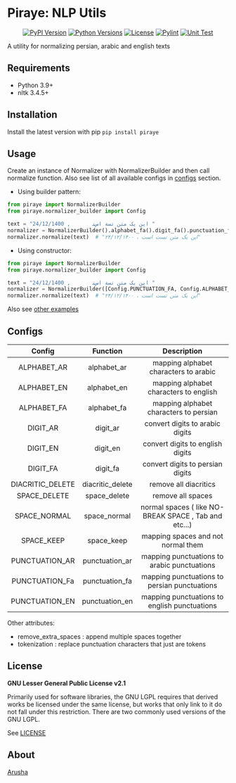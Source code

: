 # Piraye: NLP Utils

<p align="center">
  <a href="https://pypi.org/project/piraye"><img alt="PyPI Version" src="https://img.shields.io/pypi/v/piraye.svg?maxAge=86400" /></a>
  <a href="https://pypi.org/project/piraye"><img alt="Python Versions" src="https://img.shields.io/pypi/pyversions/piraye.svg?maxAge=86400" /></a>
  <a href="https://pypi.org/project/piraye"><img alt="License" src="https://img.shields.io/pypi/l/piraye.svg?maxAge=86400" /></a>
  <a href="https://github.com/arushadev/piraye/actions/workflows/pylint.yml"><img alt="Pylint" src="https://github.com/arushadev/piraye/actions/workflows/pylint.yml/badge.svg" /></a>
  <a href="https://github.com/arushadev/piraye/actions/workflows/unit-test.yml/badge.svg)](https://github.com/arushadev/piraye/actions/workflows/unit-test.yml"><img alt="Unit Test" src="https://github.com/arushadev/piraye/actions/workflows/unit-test.yml/badge.svg" /></a>
</p>


A utility for normalizing persian, arabic and english texts

## Requirements

* Python 3.9+
* nltk 3.4.5+

## Installation

Install the latest version with pip
`pip install piraye`

## Usage

Create an instance of Normalizer with NormalizerBuilder and then call normalize function. Also see list of all available
configs in [configs](#Configs) section.

* Using builder pattern:
```python
from piraye import NormalizerBuilder
from piraye.normalizer_builder import Config

text = "این یک متن تسة اسﺘ       , 24/12/1400 "
normalizer = NormalizerBuilder().alphabet_fa().digit_fa().punctuation_fa().tokenizing().remove_extra_spaces().build()
normalizer.normalize(text)  # "این یک متن تست است ، ۲۴/۱۲/۱۴۰۰"
```
* Using constructor:
```python
from piraye import NormalizerBuilder
from piraye.normalizer_builder import Config

text = "این یک متن تسة اسﺘ       , 24/12/1400 "
normalizer = NormalizerBuilder([Config.PUNCTUATION_FA, Config.ALPHABET_FA, Config.DIGIT_FA], remove_extra_spaces=True, tokenization=True).build()
normalizer.normalize(text)  # "این یک متن تست است ، ۲۴/۱۲/۱۴۰۰"
```

Also see [other examples](https://github.com/arushadev/piraye/blob/readme/examples.md)

## Configs

|      Config      |     Function     |                      Description                      |
|:----------------:|:----------------:|:-----------------------------------------------------:|
|   ALPHABET_AR    |   alphabet_ar    |         mapping alphabet characters to arabic         |
|   ALPHABET_EN    |   alphabet_en    |        mapping alphabet characters to english         |
|   ALPHABET_FA    |   alphabet_fa    |        mapping alphabet characters to persian         |
|     DIGIT_AR     |     digit_ar     |            convert digits to arabic digits            |
|     DIGIT_EN     |     digit_en     |           convert digits to english digits            |
|     DIGIT_FA     |     digit_fa     |           convert digits to persian digits            |
| DIACRITIC_DELETE | diacritic_delete |                 remove all diacritics                 |
|   SPACE_DELETE   |   space_delete   |                   remove all spaces                   |
|   SPACE_NORMAL   |   space_normal   | normal spaces ( like NO-BREAK SPACE , Tab and etc...) |
|    SPACE_KEEP    |    space_keep    |          mapping spaces and not normal them           |
|  PUNCTUATION_AR  |  punctuation_ar  |      mapping punctuations to arabic punctuations      |
|  PUNCTUATION_Fa  |  punctuation_fa  |     mapping punctuations to persian punctuations      |
|  PUNCTUATION_EN  |  punctuation_en  |     mapping punctuations to english punctuations      |

Other attributes:

* remove_extra_spaces : append multiple spaces together
* tokenization : replace punctuation characters that just are tokens

## License

**GNU Lesser General Public License v2.1**

Primarily used for software libraries, the GNU LGPL requires that derived works be licensed under the same license, but
works that only link to it do not fall under this restriction. There are two commonly used versions of the GNU LGPL.

See [LICENSE](https://github.com/arushadev/piraye/blob/main/LICENSE)

## About ️

[Arusha](https://www.arusha.dev)

